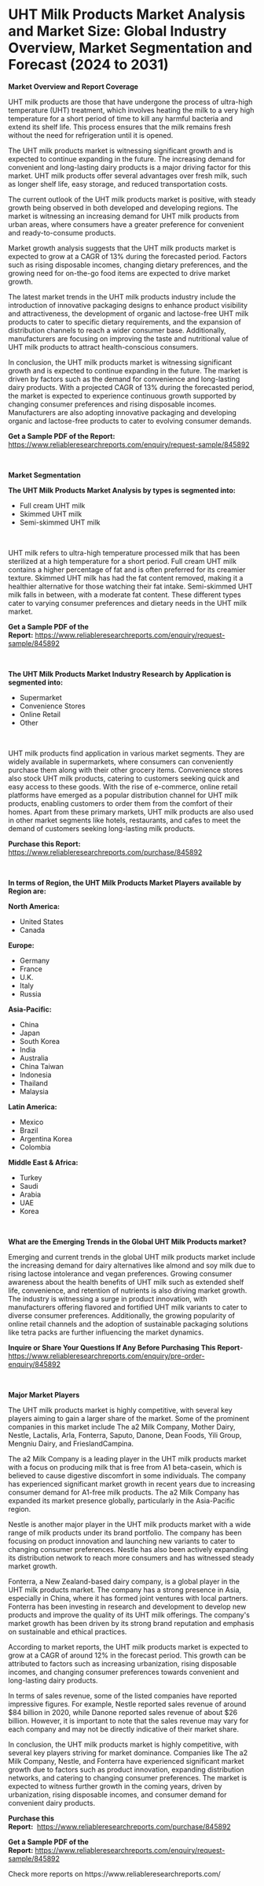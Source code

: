 <p><h1>UHT Milk Products Market Analysis and Market Size: Global Industry Overview, Market Segmentation and Forecast (2024 to 2031)</h1></p><p><strong>Market Overview and Report Coverage</strong></p>
<p><p>UHT milk products are those that have undergone the process of ultra-high temperature (UHT) treatment, which involves heating the milk to a very high temperature for a short period of time to kill any harmful bacteria and extend its shelf life. This process ensures that the milk remains fresh without the need for refrigeration until it is opened.</p><p>The UHT milk products market is witnessing significant growth and is expected to continue expanding in the future. The increasing demand for convenient and long-lasting dairy products is a major driving factor for this market. UHT milk products offer several advantages over fresh milk, such as longer shelf life, easy storage, and reduced transportation costs.</p><p>The current outlook of the UHT milk products market is positive, with steady growth being observed in both developed and developing regions. The market is witnessing an increasing demand for UHT milk products from urban areas, where consumers have a greater preference for convenient and ready-to-consume products.</p><p>Market growth analysis suggests that the UHT milk products market is expected to grow at a CAGR of 13% during the forecasted period. Factors such as rising disposable incomes, changing dietary preferences, and the growing need for on-the-go food items are expected to drive market growth.</p><p>The latest market trends in the UHT milk products industry include the introduction of innovative packaging designs to enhance product visibility and attractiveness, the development of organic and lactose-free UHT milk products to cater to specific dietary requirements, and the expansion of distribution channels to reach a wider consumer base. Additionally, manufacturers are focusing on improving the taste and nutritional value of UHT milk products to attract health-conscious consumers.</p><p>In conclusion, the UHT milk products market is witnessing significant growth and is expected to continue expanding in the future. The market is driven by factors such as the demand for convenience and long-lasting dairy products. With a projected CAGR of 13% during the forecasted period, the market is expected to experience continuous growth supported by changing consumer preferences and rising disposable incomes. Manufacturers are also adopting innovative packaging and developing organic and lactose-free products to cater to evolving consumer demands.</p></p>
<p><strong>Get a Sample PDF of the Report:</strong> <a href="https://www.reliableresearchreports.com/enquiry/request-sample/845892">https://www.reliableresearchreports.com/enquiry/request-sample/845892</a></p>
<p>&nbsp;</p>
<p><strong>Market Segmentation</strong></p>
<p><strong>The UHT Milk Products Market Analysis by types is segmented into:</strong></p>
<p><ul><li>Full cream UHT milk</li><li>Skimmed UHT milk</li><li>Semi-skimmed UHT milk</li></ul></p>
<p>&nbsp;</p>
<p><p>UHT milk refers to ultra-high temperature processed milk that has been sterilized at a high temperature for a short period. Full cream UHT milk contains a higher percentage of fat and is often preferred for its creamier texture. Skimmed UHT milk has had the fat content removed, making it a healthier alternative for those watching their fat intake. Semi-skimmed UHT milk falls in between, with a moderate fat content. These different types cater to varying consumer preferences and dietary needs in the UHT milk market.</p></p>
<p><strong>Get a Sample PDF of the Report:</strong>&nbsp;<a href="https://www.reliableresearchreports.com/enquiry/request-sample/845892">https://www.reliableresearchreports.com/enquiry/request-sample/845892</a></p>
<p>&nbsp;</p>
<p><strong>The UHT Milk Products Market Industry Research by Application is segmented into:</strong></p>
<p><ul><li>Supermarket</li><li>Convenience Stores</li><li>Online Retail</li><li>Other</li></ul></p>
<p>&nbsp;</p>
<p><p>UHT milk products find application in various market segments. They are widely available in supermarkets, where consumers can conveniently purchase them along with their other grocery items. Convenience stores also stock UHT milk products, catering to customers seeking quick and easy access to these goods. With the rise of e-commerce, online retail platforms have emerged as a popular distribution channel for UHT milk products, enabling customers to order them from the comfort of their homes. Apart from these primary markets, UHT milk products are also used in other market segments like hotels, restaurants, and cafes to meet the demand of customers seeking long-lasting milk products.</p></p>
<p><strong>Purchase this Report:</strong>&nbsp; <a href="https://www.reliableresearchreports.com/purchase/845892">https://www.reliableresearchreports.com/purchase/845892</a></p>
<p>&nbsp;</p>
<p><strong>In terms of Region, the UHT Milk Products Market Players available by Region are:</strong></p>
<p>
    <p> <strong> North America: </strong>
        <ul>
            <li>United States</li>
            <li>Canada</li>
        </ul>
        </p> 
    <p> <strong> Europe: </strong>
        <ul>
            <li>Germany</li>
            <li>France</li>
            <li>U.K.</li>
            <li>Italy</li>
            <li>Russia</li>
        </ul>
        </p> 
    <p> <strong> Asia-Pacific: </strong>
        <ul>
            <li>China</li>
            <li>Japan</li>
            <li>South Korea</li>
            <li>India</li>
            <li>Australia</li>
            <li>China Taiwan</li>
            <li>Indonesia</li>
            <li>Thailand</li>
            <li>Malaysia</li>
        </ul>
        </p> 
    <p> <strong> Latin America: </strong>
        <ul>
            <li>Mexico</li>
            <li>Brazil</li>
            <li>Argentina Korea</li>
            <li>Colombia</li>
        </ul>
        </p> 
    <p> <strong> Middle East & Africa: </strong>
        <ul>
            <li>Turkey</li>
            <li>Saudi</li>
            <li>Arabia</li>
            <li>UAE</li>
            <li>Korea</li>
        </ul>
    </p>
    </p>
<p>&nbsp;</p>
<p><strong>What are the Emerging Trends in the Global UHT Milk Products market?</strong></p>
<p><p>Emerging and current trends in the global UHT milk products market include the increasing demand for dairy alternatives like almond and soy milk due to rising lactose intolerance and vegan preferences. Growing consumer awareness about the health benefits of UHT milk such as extended shelf life, convenience, and retention of nutrients is also driving market growth. The industry is witnessing a surge in product innovation, with manufacturers offering flavored and fortified UHT milk variants to cater to diverse consumer preferences. Additionally, the growing popularity of online retail channels and the adoption of sustainable packaging solutions like tetra packs are further influencing the market dynamics.</p></p>
<p><strong>Inquire or Share Your Questions If Any Before Purchasing This Report</strong>- <a href="https://www.reliableresearchreports.com/enquiry/pre-order-enquiry/845892">https://www.reliableresearchreports.com/enquiry/pre-order-enquiry/845892</a></p>
<p>&nbsp;</p>
<p><strong>Major Market Players</strong></p>
<p><p>The UHT milk products market is highly competitive, with several key players aiming to gain a larger share of the market. Some of the prominent companies in this market include The a2 Milk Company, Mother Dairy, Nestle, Lactalis, Arla, Fonterra, Saputo, Danone, Dean Foods, Yili Group, Mengniu Dairy, and FrieslandCampina.</p><p>The a2 Milk Company is a leading player in the UHT milk products market with a focus on producing milk that is free from A1 beta-casein, which is believed to cause digestive discomfort in some individuals. The company has experienced significant market growth in recent years due to increasing consumer demand for A1-free milk products. The a2 Milk Company has expanded its market presence globally, particularly in the Asia-Pacific region.</p><p>Nestle is another major player in the UHT milk products market with a wide range of milk products under its brand portfolio. The company has been focusing on product innovation and launching new variants to cater to changing consumer preferences. Nestle has also been actively expanding its distribution network to reach more consumers and has witnessed steady market growth.</p><p>Fonterra, a New Zealand-based dairy company, is a global player in the UHT milk products market. The company has a strong presence in Asia, especially in China, where it has formed joint ventures with local partners. Fonterra has been investing in research and development to develop new products and improve the quality of its UHT milk offerings. The company's market growth has been driven by its strong brand reputation and emphasis on sustainable and ethical practices.</p><p>According to market reports, the UHT milk products market is expected to grow at a CAGR of around 12% in the forecast period. This growth can be attributed to factors such as increasing urbanization, rising disposable incomes, and changing consumer preferences towards convenient and long-lasting dairy products.</p><p>In terms of sales revenue, some of the listed companies have reported impressive figures. For example, Nestle reported sales revenue of around $84 billion in 2020, while Danone reported sales revenue of about $26 billion. However, it is important to note that the sales revenue may vary for each company and may not be directly indicative of their market share.</p><p>In conclusion, the UHT milk products market is highly competitive, with several key players striving for market dominance. Companies like The a2 Milk Company, Nestle, and Fonterra have experienced significant market growth due to factors such as product innovation, expanding distribution networks, and catering to changing consumer preferences. The market is expected to witness further growth in the coming years, driven by urbanization, rising disposable incomes, and consumer demand for convenient dairy products.</p></p>
<p><strong>Purchase this Report:</strong>&nbsp;&nbsp;<a href="https://www.reliableresearchreports.com/purchase/845892">https://www.reliableresearchreports.com/purchase/845892</a></p>
<p></p>
<p><strong>Get a Sample PDF of the Report:</strong>&nbsp;<a href="https://www.reliableresearchreports.com/enquiry/request-sample/845892">https://www.reliableresearchreports.com/enquiry/request-sample/845892</a></p>
<p>Check more reports on https://www.reliableresearchreports.com/</p>